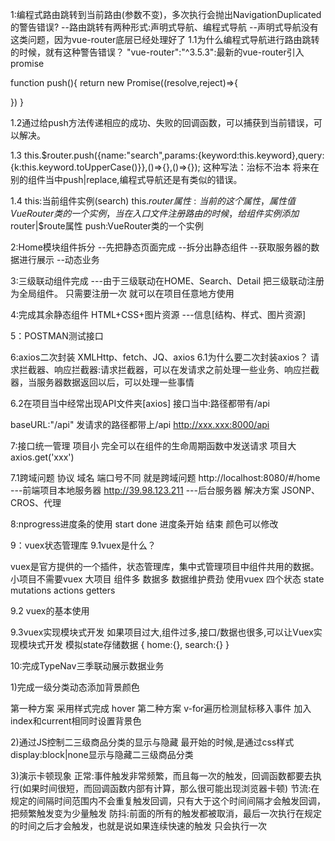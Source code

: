 1:编程式路由跳转到当前路由(参数不变)，多次执行会抛出NavigationDuplicated的警告错误?
--路由跳转有两种形式:声明式导航、编程式导航
--声明式导航没有这类问题，因为vue-router底层已经处理好了
1.1为什么编程式导航进行路由跳转的时候，就有这种警告错误？
"vue-router":"^3.5.3":最新的vue-router引入promise

function push(){
  return new Promise((resolve,reject)=>{

  })
}

1.2通过给push方法传递相应的成功、失败的回调函数，可以捕获到当前错误，可以解决。

1.3 this.$router.push({name:"search",params:{keyword:this.keyword},query:{k:this.keyword.toUpperCase()}},()=>{},()=>{});
这种写法：治标不治本 将来在别的组件当中push|replace,编程式导航还是有类似的错误。

1.4
this:当前组件实例(search)
this.$router属性:当前的这个属性，属性值VueRouter类的一个实例，当在入口文件注册路由的时候，给组件实例添加$router|$route属性
push:VueRouter类的一个实例

2:Home模块组件拆分
--先把静态页面完成
--拆分出静态组件
--获取服务器的数据进行展示
--动态业务

3:三级联动组件完成
---由于三级联动在HOME、Search、Detail 把三级联动注册为全局组件。
只需要注册一次 就可以在项目任意地方使用

4:完成其余静态组件
HTML+CSS+图片资源 ---信息[结构、样式、图片资源]

5：POSTMAN测试接口

6:axios二次封装
XMLHttp、fetch、JQ、axios
6.1为什么要二次封装axios？
请求拦截器、响应拦截器:请求拦截器，可以在发请求之前处理一些业务、响应拦截器，当服务器数据返回以后，可以处理一些事情

6.2在项目当中经常出现API文件夹[axios]
接口当中:路径都带有/api

baseURL:"/api"
发请求的路径都带上/api
http://xxx.xxx:8000/api

7:接口统一管理
 项目小 完全可以在组件的生命周期函数中发送请求
 项目大 axios.get('xxx')

7.1跨域问题
协议 域名 端口号不同 就是跨域问题
http://localhost:8080/#/home ---前端项目本地服务器
http://39.98.123.211 ---后台服务器
解决方案
JSONP、CROS、代理

8:nprogress进度条的使用
start done 进度条开始 结束
颜色可以修改

9：vuex状态管理库
9.1vuex是什么？

vuex是官方提供的一个插件，状态管理库，集中式管理项目中组件共用的数据。
小项目不需要vuex
大项目 组件多 数据多 数据维护费劲 使用vuex
四个状态
state
mutations
actions
getters

9.2 vuex的基本使用

9.3vuex实现模块式开发
如果项目过大,组件过多,接口/数据也很多,可以让Vuex实现模块式开发
模拟state存储数据
{
  home:{},
  search:{}
}

10:完成TypeNav三季联动展示数据业务

1)完成一级分类动态添加背景颜色

第一种方案 采用样式完成 hover
第二种方案 v-for遍历检测鼠标移入事件 加入index和current相同时设置背景色


2)通过JS控制二三级商品分类的显示与隐藏
最开始的时候,是通过css样式display:block|none显示与隐藏二三级商品分类

3)演示卡顿现象
正常:事件触发非常频繁，而且每一次的触发，回调函数都要去执行(如果时间很短，而回调函数内部有计算，那么很可能出现浏览器卡顿)
节流:在规定的间隔时间范围内不会重复触发回调，只有大于这个时间间隔才会触发回调，把频繁触发变为少量触发
防抖:前面的所有的触发都被取消，最后一次执行在规定的时间之后才会触发，也就是说如果连续快速的触发 只会执行一次


